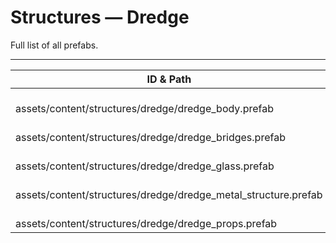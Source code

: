 # Structures — Dredge
Full list of all <Badge type="warning" text="5"/> prefabs.

---
| ID & Path |
| --- |
| <a href="#3232346095"><Badge id="3232346095" type="tip" text="#"/></a> <Badge type="tip" text="3232346095"/> <Badge type="info" text="RendererLOD"/> <br> assets/content/structures/dredge/dredge_body.prefab |
| <a href="#2412281316"><Badge id="2412281316" type="tip" text="#"/></a> <Badge type="tip" text="2412281316"/> <Badge type="info" text="RendererLOD"/> <br> assets/content/structures/dredge/dredge_bridges.prefab |
| <a href="#1931995187"><Badge id="1931995187" type="tip" text="#"/></a> <Badge type="tip" text="1931995187"/>  <br> assets/content/structures/dredge/dredge_glass.prefab |
| <a href="#3525345181"><Badge id="3525345181" type="tip" text="#"/></a> <Badge type="tip" text="3525345181"/> <Badge type="info" text="RendererLOD"/> <br> assets/content/structures/dredge/dredge_metal_structure.prefab |
| <a href="#1958320235"><Badge id="1958320235" type="tip" text="#"/></a> <Badge type="tip" text="1958320235"/> <Badge type="info" text="MeshLOD"/> <br> assets/content/structures/dredge/dredge_props.prefab |
